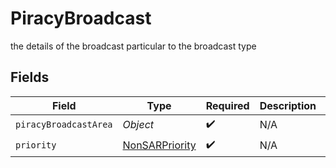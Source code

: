 # PiracyBroadcast

the details of the broadcast particular to the broadcast type


## Fields

| Field                                                   | Type                                                    | Required                                                | Description                                             | Example                                                 |
| ------------------------------------------------------- | ------------------------------------------------------- | ------------------------------------------------------- | ------------------------------------------------------- | ------------------------------------------------------- |
| `piracyBroadcastArea`                                   | *Object*                                                | :heavy_check_mark:                                      | N/A                                                     |                                                         |
| `priority`                                              | [NonSARPriority](../../models/shared/NonSARPriority.md) | :heavy_check_mark:                                      | N/A                                                     | URGENCY                                                 |